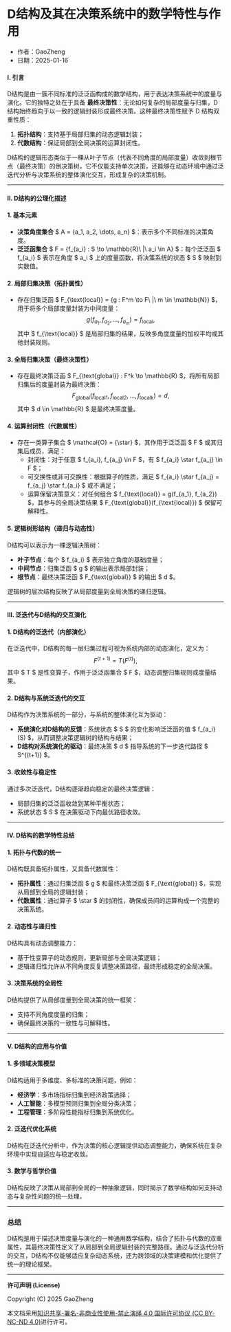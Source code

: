 # **D结构及其在决策系统中的数学特性与作用**

- 作者：GaoZheng
- 日期：2025-01-16

#### **I. 引言**

D结构是由一簇不同标准的泛泛函构成的数学结构，用于表达决策系统中的度量与演化。它的独特之处在于具备 **最终决策性**：无论如何复杂的局部度量与归集，D结构始终趋向于以一致的逻辑封装形成最终决策。这种最终决策性赋予 D 结构双重性质：
1. **拓扑结构**：支持基于局部归集的动态逻辑封装；
2. **代数结构**：保证局部到全局决策的运算封闭性。

D结构的逻辑形态类似于一棵从叶子节点（代表不同角度的局部度量）收敛到根节点（最终决策）的倒决策树。它不仅能支持单次决策，还能够在动态环境中通过泛迭代分析与决策系统的整体演化交互，形成复杂的决策机制。

---

#### **II. D结构的公理化描述**

#### **1. 基本元素**
- **决策角度集合** $ A = \{a_1, a_2, \dots, a_n\} $：表示多个不同标准的决策角度。
- **泛泛函集合** $ F = \{f_{a_i} : S \to \mathbb{R}\ |\ a_i \in A\} $：每个泛泛函 $ f_{a_i} $ 表示在角度 $ a_i $ 上的度量函数，将决策系统的状态 $ S $ 映射到实数值。

#### **2. 局部归集决策（拓扑属性）**
- 存在归集泛函 $ F_{\text{local}} = \{g : F^m \to F\ |\ m \in \mathbb{N}\} $，用于将多个局部度量封装为中间度量：
  $$
  g(f_{a_1}, f_{a_2}, \dots, f_{a_m}) = f_{\text{local}},
  $$
  其中 $ f_{\text{local}} $ 是局部归集的结果，反映多角度度量的加权平均或其他封装规则。

#### **3. 全局归集决策（最终决策性）**
- 存在最终决策泛函 $ F_{\text{global}} : F^k \to \mathbb{R} $，将所有局部归集后的度量封装为最终决策：
  $$
  F_{\text{global}}(f_{\text{local1}}, f_{\text{local2}}, \dots, f_{\text{localk}}) = d,
  $$
  其中 $ d \in \mathbb{R} $ 是最终决策度量。

#### **4. 运算封闭性（代数属性）**
- 存在一类算子集合 $ \mathcal{O} = \{\star\} $，其作用于泛泛函 $ F $ 或其归集后成员，满足：
  - 封闭性：对于任意 $ f_{a_i}, f_{a_j} \in F $，有 $ f_{a_i} \star f_{a_j} \in F $；
  - 可交换性或非可交换性：根据算子的性质，满足 $ f_{a_i} \star f_{a_j} = f_{a_j} \star f_{a_i} $ 或不满足；
  - 运算保留决策意义：对任何组合 $ f_{\text{local}} = g(f_{a_1}, f_{a_2}) $，其参与的全局决策结果 $ F_{\text{global}}(f_{\text{local}}) $ 保留可解释性。

#### **5. 逻辑树形结构（递归与动态性）**
D结构可以表示为一棵逻辑决策树：
- **叶子节点**：每个 $ f_{a_i} $ 表示独立角度的基础度量；
- **中间节点**：归集泛函 $ g $ 的输出表示局部封装；
- **根节点**：最终决策泛函 $ F_{\text{global}} $ 的输出 $ d $。

逻辑树的层次结构反映了从局部度量到全局决策的递归逻辑。

---

#### **III. 泛迭代与D结构的交互演化**

#### **1. D结构的泛迭代（内部演化）**
在泛迭代中，D结构的每一层归集过程可视为系统内部的动态演化，定义为：
$$
F^{(t+1)} = T(F^{(t)}),
$$
其中 $ T $ 是性变算子，作用于泛泛函集合 $ F $，动态调整归集规则或度量结果。

#### **2. D结构与系统泛迭代的交互**
D结构作为决策系统的一部分，与系统的整体演化互为驱动：
- **系统演化对D结构的反馈**：系统状态 $ S $ 的变化影响泛泛函的值 $ f_{a_i}(S) $，从而调整决策逻辑树的结构与结果；
- **D结构对系统演化的驱动**：最终决策 $ d $ 指导系统的下一步迭代路径 $ S^{(t+1)} $。

#### **3. 收敛性与稳定性**
通过多次泛迭代，D结构逐渐趋向稳定的最终决策逻辑：
- 局部归集的泛泛函收敛到某种平衡状态；
- 系统状态 $ S $ 在决策驱动下向最优路径收敛。

---

#### **IV. D结构的数学特性总结**

#### **1. 拓扑与代数的统一**
D结构既具备拓扑属性，又具备代数属性：
- **拓扑属性**：通过归集泛函 $ g $ 和最终决策泛函 $ F_{\text{global}} $，实现从局部到全局的逻辑封装；
- **代数属性**：通过算子 $ \star $ 的封闭性，确保成员间的运算构成一个完整的决策系统。

#### **2. 动态性与递归性**
D结构具有动态调整能力：
- 基于性变算子的动态规则，更新局部与全局决策逻辑；
- 逻辑递归性允许从不同角度反复调整决策路径，最终形成稳定的全局决策。

#### **3. 决策系统的全局性**
D结构提供了从局部度量到全局决策的统一框架：
- 支持不同角度度量的归集；
- 确保最终决策的一致性与可解释性。

---

#### **V. D结构的应用与价值**

#### **1. 多领域决策模型**
D结构适用于多维度、多标准的决策问题，例如：
- **经济学**：多市场指标归集到经济政策选择；
- **人工智能**：多模型预测归集到全局分类决策；
- **工程管理**：多阶段性能指标归集到系统优化。

#### **2. 泛迭代优化系统**
D结构在泛迭代分析中，作为决策的核心逻辑提供动态调整能力，确保系统在复杂环境中实现自适应与稳定收敛。

#### **3. 数学与哲学价值**
D结构反映了决策从局部到全局的一种抽象逻辑，同时揭示了数学结构如何支持动态与复杂性问题的统一处理。

---

### 总结

D结构是用于描述决策度量与演化的一种通用数学结构，结合了拓扑与代数的双重属性，其最终决策性定义了从局部到全局逻辑封装的完整路径。通过与泛迭代分析的交互，D结构不仅能够适应复杂动态系统，还为跨领域的决策建模和优化提供了统一的理论框架。

---

**许可声明 (License)**

Copyright (C) 2025 GaoZheng 

本文档采用[知识共享-署名-非商业性使用-禁止演绎 4.0 国际许可协议 (CC BY-NC-ND 4.0)](https://creativecommons.org/licenses/by-nc-nd/4.0/deed.zh-Hans)进行许可。

